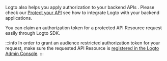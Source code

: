Logto also helps you apply authorization to your backend APIs . Please check our [Protect your API](/docs/recipes/protect-your-api/README.mdx) see how to integrate Logto with your backend applications.

You can claim an authorization token for a protected API Resource request easily through Logto SDK.

:::info
In order to grant an audience restricted authorization token for your request, make sure the requested API Resource is [registered in the Logto Admin Console](/docs/recipes/protect-your-api/README.mdx#register-the-api-resources-using-logto-admin-console).
:::
